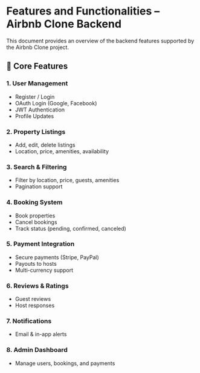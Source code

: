 
# Features and Functionalities – Airbnb Clone Backend

This document provides an overview of the backend features supported by the Airbnb Clone project.

## 🔑 Core Features

### 1. User Management
- Register / Login
- OAuth Login (Google, Facebook)
- JWT Authentication
- Profile Updates

### 2. Property Listings
- Add, edit, delete listings
- Location, price, amenities, availability

### 3. Search & Filtering
- Filter by location, price, guests, amenities
- Pagination support

### 4. Booking System
- Book properties
- Cancel bookings
- Track status (pending, confirmed, canceled)

### 5. Payment Integration
- Secure payments (Stripe, PayPal)
- Payouts to hosts
- Multi-currency support

### 6. Reviews & Ratings
- Guest reviews
- Host responses

### 7. Notifications
- Email & in-app alerts

### 8. Admin Dashboard
- Manage users, bookings, and payments


